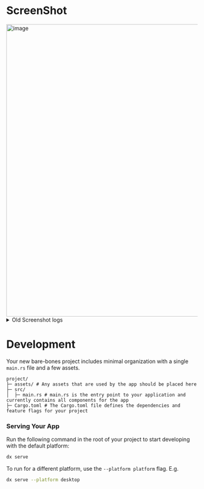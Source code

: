# ScreenShot

<img width="1366" height="768" alt="image" src="https://github.com/user-attachments/assets/51d4c581-417f-4767-9b22-d388c4eab667" />

<details>
  <summary>Old Screenshot logs</summary>
  
  <img width="1366" height="768" alt="image" src="https://github.com/user-attachments/assets/8178f528-4b38-4cbf-9f15-6244150a3e13" />

</details>

# Development

Your new bare-bones project includes minimal organization with a single `main.rs` file and a few assets.

```
project/
├─ assets/ # Any assets that are used by the app should be placed here
├─ src/
│  ├─ main.rs # main.rs is the entry point to your application and currently contains all components for the app
├─ Cargo.toml # The Cargo.toml file defines the dependencies and feature flags for your project
```

### Serving Your App

Run the following command in the root of your project to start developing with the default platform:

```bash
dx serve
```

To run for a different platform, use the `--platform platform` flag. E.g.
```bash
dx serve --platform desktop
```

